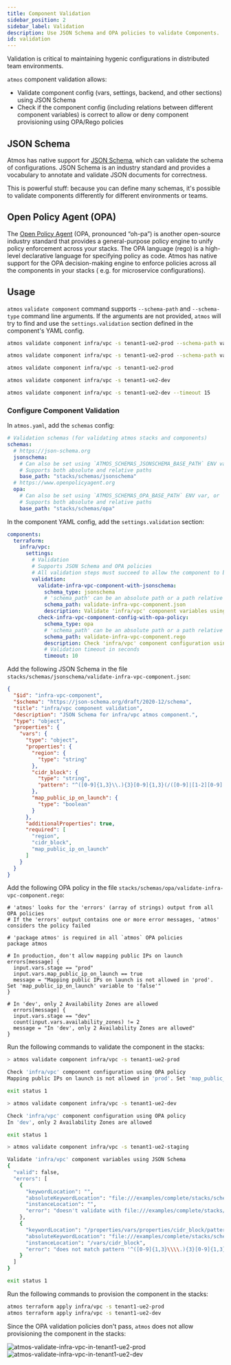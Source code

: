 ```yaml
---
title: Component Validation
sidebar_position: 2
sidebar_label: Validation
description: Use JSON Schema and OPA policies to validate Components.
id: validation
---
```


Validation is critical to maintaining hygenic configurations in distributed team environments.

`atmos` component validation allows:

* Validate component config (vars, settings, backend, and other sections) using JSON Schema
* Check if the component config (including relations between different component variables) is correct to allow or deny component provisioning using
  OPA/Rego policies

## JSON Schema

Atmos has native support for [JSON Schema](https://json-schema.org/), which can validate the schema of configurations. JSON Schema is an industry
standard and provides a vocabulary to annotate and validate JSON documents for correctness.

This is powerful stuff: because you can define many schemas, it's possible to validate components differently for different environments or teams.

## Open Policy Agent (OPA)

The [Open Policy Agent](https://www.openpolicyagent.org/docs/latest/) (OPA, pronounced “oh-pa”) is another open-source industry standard that provides
a general-purpose policy engine to unify policy enforcement across your stacks. The OPA language (rego) is a high-level declarative language for
specifying policy as code. Atmos has native support for the OPA decision-making engine to enforce policies across all the components in your stacks (
e.g. for microservice configurations).

## Usage

`atmos` `validate component` command supports `--schema-path` and `--schema-type` command line arguments.
If the arguments are not provided, `atmos` will try to find and use the `settings.validation` section defined in the component's YAML config.

```bash
atmos validate component infra/vpc -s tenant1-ue2-prod --schema-path validate-infra-vpc-component.json --schema-type jsonschema

atmos validate component infra/vpc -s tenant1-ue2-prod --schema-path validate-infra-vpc-component.rego --schema-type opa

atmos validate component infra/vpc -s tenant1-ue2-prod

atmos validate component infra/vpc -s tenant1-ue2-dev

atmos validate component infra/vpc -s tenant1-ue2-dev --timeout 15
```

### Configure Component Validation

In `atmos.yaml`, add the `schemas` config:

```yaml
# Validation schemas (for validating atmos stacks and components)
schemas:
  # https://json-schema.org
  jsonschema:
    # Can also be set using `ATMOS_SCHEMAS_JSONSCHEMA_BASE_PATH` ENV var, or `--schemas-jsonschema-dir` command-line arguments
    # Supports both absolute and relative paths
    base_path: "stacks/schemas/jsonschema"
  # https://www.openpolicyagent.org
  opa:
    # Can also be set using `ATMOS_SCHEMAS_OPA_BASE_PATH` ENV var, or `--schemas-opa-dir` command-line arguments
    # Supports both absolute and relative paths
    base_path: "stacks/schemas/opa"
```

In the component YAML config, add the `settings.validation` section:

```yaml
components:
  terraform:
    infra/vpc:
      settings:
        # Validation
        # Supports JSON Schema and OPA policies
        # All validation steps must succeed to allow the component to be provisioned
        validation:
          validate-infra-vpc-component-with-jsonschema:
            schema_type: jsonschema
            # 'schema_path' can be an absolute path or a path relative to 'schemas.jsonschema.base_path' defined in `atmos.yaml`
            schema_path: validate-infra-vpc-component.json
            description: Validate 'infra/vpc' component variables using JSON Schema
          check-infra-vpc-component-config-with-opa-policy:
            schema_type: opa
            # 'schema_path' can be an absolute path or a path relative to 'schemas.opa.base_path' defined in `atmos.yaml`
            schema_path: validate-infra-vpc-component.rego
            description: Check 'infra/vpc' component configuration using OPA policy
            # Validation timeout in seconds
            timeout: 10
```

Add the following JSON Schema in the file `stacks/schemas/jsonschema/validate-infra-vpc-component.json`:

```json
{
  "$id": "infra-vpc-component",
  "$schema": "https://json-schema.org/draft/2020-12/schema",
  "title": "infra/vpc component validation",
  "description": "JSON Schema for infra/vpc atmos component.",
  "type": "object",
  "properties": {
    "vars": {
      "type": "object",
      "properties": {
        "region": {
          "type": "string"
        },
        "cidr_block": {
          "type": "string",
          "pattern": "^([0-9]{1,3}\\.){3}[0-9]{1,3}(/([0-9]|[1-2][0-9]|3[0-2]))?$"
        },
        "map_public_ip_on_launch": {
          "type": "boolean"
        }
      },
      "additionalProperties": true,
      "required": [
        "region",
        "cidr_block",
        "map_public_ip_on_launch"
      ]
    }
  }
}
```

Add the following OPA policy in the file `stacks/schemas/opa/validate-infra-vpc-component.rego`:

```rego
# 'atmos' looks for the 'errors' (array of strings) output from all OPA policies
# If the 'errors' output contains one or more error messages, 'atmos' considers the policy failed

# 'package atmos' is required in all `atmos` OPA policies
package atmos

# In production, don't allow mapping public IPs on launch
errors[message] {
  input.vars.stage == "prod"
  input.vars.map_public_ip_on_launch == true
  message = "Mapping public IPs on launch is not allowed in 'prod'. Set 'map_public_ip_on_launch' variable to 'false'"
}

# In 'dev', only 2 Availability Zones are allowed
  errors[message] {
  input.vars.stage == "dev"
  count(input.vars.availability_zones) != 2
  message = "In 'dev', only 2 Availability Zones are allowed"
}
```

Run the following commands to validate the component in the stacks:

```bash
> atmos validate component infra/vpc -s tenant1-ue2-prod

Check 'infra/vpc' component configuration using OPA policy
Mapping public IPs on launch is not allowed in 'prod'. Set 'map_public_ip_on_launch' variable to 'false'

exit status 1
```

```bash
> atmos validate component infra/vpc -s tenant1-ue2-dev

Check 'infra/vpc' component configuration using OPA policy
In 'dev', only 2 Availability Zones are allowed

exit status 1
```

```bash
> atmos validate component infra/vpc -s tenant1-ue2-staging

Validate 'infra/vpc' component variables using JSON Schema
{
  "valid": false,
  "errors": [
    {
      "keywordLocation": "",
      "absoluteKeywordLocation": "file:///examples/complete/stacks/schemas/jsonschema/infra-vpc-component#",
      "instanceLocation": "",
      "error": "doesn't validate with file:///examples/complete/stacks/schemas/jsonschema/infra-vpc-component#"
    },
    {
      "keywordLocation": "/properties/vars/properties/cidr_block/pattern",
      "absoluteKeywordLocation": "file:///examples/complete/stacks/schemas/jsonschema/infra-vpc-component#/properties/vars/properties/cidr_block/pattern",
      "instanceLocation": "/vars/cidr_block",
      "error": "does not match pattern '^([0-9]{1,3}\\\\.){3}[0-9]{1,3}(/([0-9]|[1-2][0-9]|3[0-2]))?$'"
    }
  ]
}

exit status 1
```

Run the following commands to provision the component in the stacks:

```bash
atmos terraform apply infra/vpc -s tenant1-ue2-prod
atmos terraform apply infra/vpc -s tenant1-ue2-dev
```

Since the OPA validation policies don't pass, `atmos` does not allow provisioning the component in the stacks:

![atmos-validate-infra-vpc-in-tenant1-ue2-prod](/img/atmos-validate-infra-vpc-in-tenant1-ue2-dev.png)
![atmos-validate-infra-vpc-in-tenant1-ue2-dev](/img/atmos-validate-infra-vpc-in-tenant1-ue2-dev.png)
